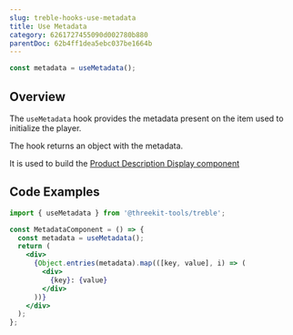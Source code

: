 ```yaml
---
slug: treble-hooks-use-metadata
title: Use Metadata
category: 6261727455090d002780b880
parentDoc: 62b4ff1dea5ebc037be1664b
---
```


```jsx
const metadata = useMetadata();
```

## Overview

The `useMetadata` hook provides the metadata present on the item used to initialize the player.

The hook returns an object with the metadata.

It is used to build the [Product Description Display component](display-product-description)

## Code Examples

```jsx
import { useMetadata } from '@threekit-tools/treble';

const MetadataComponent = () => {
  const metadata = useMetadata();
  return (
    <div>
      {Object.entries(metadata).map(([key, value], i) => (
        <div>
          {key}: {value}
        </div>
      ))}
    </div>
  );
};
```
